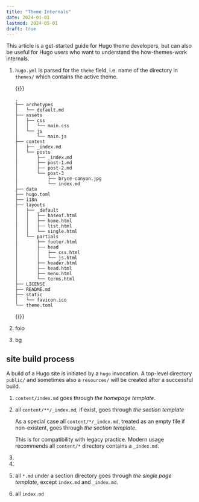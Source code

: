 ```yaml
---
title: "Theme Internals"
date: 2024-01-01
lastmod: 2024-05-01
draft: true
---
```


This article is a get-started guide for Hugo theme developers, but can also be useful
for Hugo users who want to understand the how-themes-work internals.

1. `hugo.yml` is parsed for the `theme` field, i.e. name of the directory in `themes/` which contains the active theme.

    {{<fold>}}

    ```
    .
    ├── archetypes
    │   └── default.md
    ├── assets
    │   ├── css
    │   │   └── main.css
    │   └── js
    │       └── main.js
    ├── content
    │   ├── _index.md
    │   └── posts
    │       ├── _index.md
    │       ├── post-1.md
    │       ├── post-2.md
    │       └── post-3
    │           ├── bryce-canyon.jpg
    │           └── index.md
    ├── data
    ├── hugo.toml
    ├── i18n
    ├── layouts
    │   ├── _default
    │   │   ├── baseof.html
    │   │   ├── home.html
    │   │   ├── list.html
    │   │   └── single.html
    │   └── partials
    │       ├── footer.html
    │       ├── head
    │       │   ├── css.html
    │       │   └── js.html
    │       ├── header.html
    │       ├── head.html
    │       ├── menu.html
    │       └── terms.html
    ├── LICENSE
    ├── README.md
    ├── static
    │   └── favicon.ico
    └── theme.toml
    ```

    {{</fold>}}

2. foio
3. bg



## site build process

A build of a Hugo site is initiated by a `hugo` invocation.
A top-level directory `public/` and sometimes also a `resources/` will be created after a successful build.

1. `content/index.md` goes through *the homepage template*.
2. all `content/**/_index.md`, if exist, goes through *the section template*

    As a special case all `content/*/_index.md`, treated as an empty file if non-existent, goes through *the section template*.

    This is for compatibility with legacy practice. Modern usage recommends all `content/*` directory contains a `_index.md`.
3. 
4. 
2. all `*.md` under a section directory goes through *the single page template*, except `index.md` and `_index.md`.
3. all `index.md`